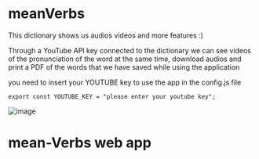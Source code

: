 # meanVerbs
This dictionary shows us audios videos and more features :)


Through a YouTube API key connected to the dictionary we can see videos of the pronunciation of the word at the same time, download audios and print a PDF of the words that we have saved while using the application

you need to insert your YOUTUBE key to use the app in the config.js file

``
export const YOUTUBE_KEY = "please enter your youtube key";
``




![image](https://github.com/RennyGarces/public-mean-verbs/assets/103668249/076868c3-1206-426e-988c-6c3f2305bd0c)

# mean-Verbs web app
